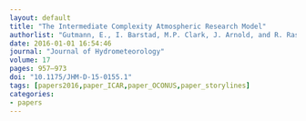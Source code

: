 ```yaml
---
layout: default
title: "The Intermediate Complexity Atmospheric Research Model"
authorlist: "Gutmann, E., I. Barstad, M.P. Clark, J. Arnold, and R. Rasmussen"
date: 2016-01-01 16:54:46
journal: "Journal of Hydrometeorology"
volume: 17
pages: 957–973
doi: "10.1175/JHM-D-15-0155.1"
tags: [papers2016,paper_ICAR,paper_OCONUS,paper_storylines]
categories:
- papers
---
```


